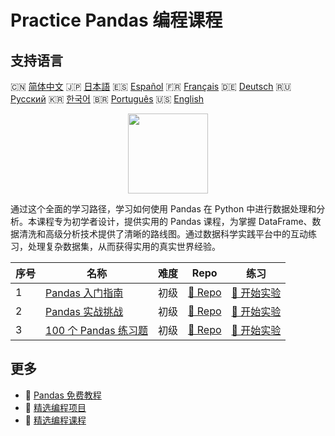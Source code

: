 # Practice Pandas 编程课程

## 支持语言

🇨🇳 [简体中文](README_zh.md) 🇯🇵 [日本語](README_ja.md) 🇪🇸 [Español](README_es.md) 🇫🇷 [Français](README_fr.md) 🇩🇪 [Deutsch](README_de.md) 🇷🇺 [Русский](README_ru.md) 🇰🇷 [한국어](README_ko.md) 🇧🇷 [Português](README_pt.md) 🇺🇸 [English](README.md) 

<div align="center">
<img width="128px" src="https://file.labex.io/path/qhqKKAjZr3K5.png">
</div>

通过这个全面的学习路径，学习如何使用 Pandas 在 Python 中进行数据处理和分析。本课程专为初学者设计，提供实用的 Pandas 课程，为掌握 DataFrame、数据清洗和高级分析技术提供了清晰的路线图。通过数据科学实践平台中的互动练习，处理复杂数据集，从而获得实用的真实世界经验。

|   序号 | 名称                                                                      | 难度   | Repo                                                                | 练习                                                                  |
|--------|---------------------------------------------------------------------------|--------|---------------------------------------------------------------------|-----------------------------------------------------------------------|
|      1 | [Pandas 入门指南](https://labex.io/zh/courses/pandas-for-beginners)       | 初级   | [🔗 Repo](https://github.com/labex-labs/pandas-for-beginners)       | [🚀 开始实验](https://labex.io/zh/courses/pandas-for-beginners)       |
|      2 | [Pandas 实战挑战](https://labex.io/zh/courses/pandas-practice-challenges) | 初级   | [🔗 Repo](https://github.com/labex-labs/pandas-practice-challenges) | [🚀 开始实验](https://labex.io/zh/courses/pandas-practice-challenges) |
|      3 | [100 个 Pandas 练习题](https://labex.io/zh/courses/100-pandas-exercises)  | 初级   | [🔗 Repo](https://github.com/labex-labs/100-pandas-exercises)       | [🚀 开始实验](https://labex.io/zh/courses/100-pandas-exercises)       |

## 更多

- 🔗 [Pandas 免费教程](https://github.com/labex-labs/pandas-free-tutorials)
- 🔗 [精选编程项目](https://github.com/labex-labs/awesome-programming-projects)
- 🔗 [精选编程课程](https://github.com/labex-labs/awesome-programming-courses)


